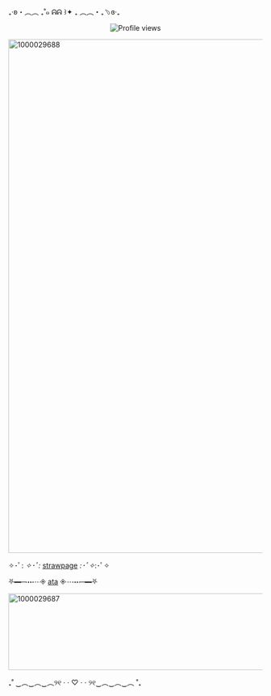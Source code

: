 ₊‧ʚ・︵︵ ₊˚๑ ᕱᕱ ꒱✦ ₊ ︵︵・₊﹆ɞ‧₊

   <p align="center">
  <img src="https://img.shields.io/badge/❤️%20Profile%20Views-0-680000?style=for-the-badge&color=680000" alt="Profile views" />
</p>
<img width="1440" height="1018" alt="1000029688" src="https://github.com/user-attachments/assets/a5061193-6ded-4be8-a824-f719caae5f22" />

 ✧･ﾟ: *✧･ﾟ:* [strawpage](https://bloodvaelbat.straw.page) *:･ﾟ✧*:･ﾟ✧
                                    
 ⛧━─┉┈◈ [ata](https://veil.atabook.org) ◈┈┉─━⛧
 
<img width="733" height="152" alt="1000029687" src="https://github.com/user-attachments/assets/dc973312-36ac-4f75-8260-c1f3f2554b23" />


₊˚ ‿︵‿︵‿︵୨୧ · · ♡ · · ୨୧‿︵‿︵‿︵ ˚₊
